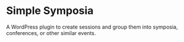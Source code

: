# Simple Symposia
A WordPress plugin to create sessions and group them into symposia, conferences, or other similar events.
